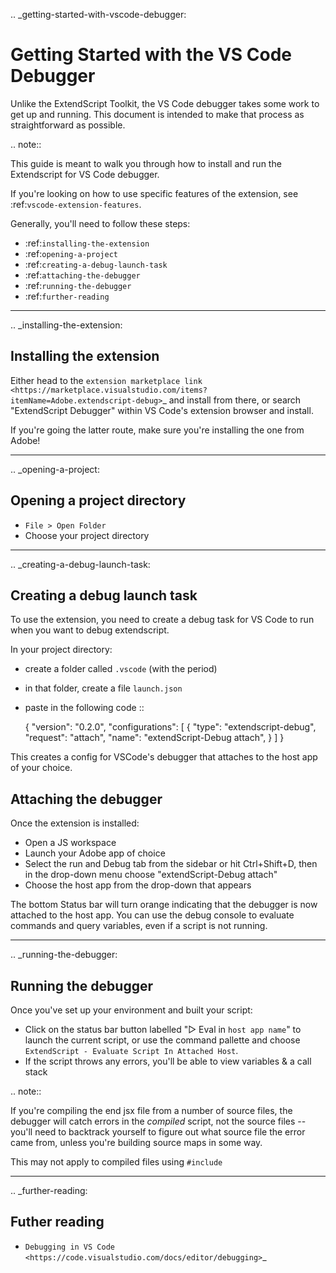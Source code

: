 .. _getting-started-with-vscode-debugger:

Getting Started with the VS Code Debugger
=========================================

Unlike the ExtendScript Toolkit, the VS Code debugger takes some work to get up and running. This document is intended to make that process as straightforward as possible.

.. note::

  This guide is meant to walk you through how to install and run the Extendscript for VS Code debugger.

  If you're looking on how to use specific features of the extension, see :ref:`vscode-extension-features`.

Generally, you'll need to follow these steps:

- :ref:`installing-the-extension`
- :ref:`opening-a-project`
- :ref:`creating-a-debug-launch-task`
- :ref:`attaching-the-debugger`
- :ref:`running-the-debugger`
- :ref:`further-reading`

--------------------------------------------------------------------------------

.. _installing-the-extension:

Installing the extension
------------------------

Either head to the `extension marketplace link <https://marketplace.visualstudio.com/items?itemName=Adobe.extendscript-debug>`_ and install from there, or search "ExtendScript Debugger" within VS Code's extension browser and install.

If you're going the latter route, make sure you're installing the one from Adobe!

--------------------------------------------------------------------------------

.. _opening-a-project:

Opening a project directory
---------------------------

- `File > Open Folder`
- Choose your project directory

--------------------------------------------------------------------------------

.. _creating-a-debug-launch-task:

Creating a debug launch task
----------------------------

To use the extension, you need to create a debug task for VS Code to run when you want to debug extendscript.

In your project directory:

  - create a folder called `.vscode` (with the period)
  - in that folder, create a file `launch.json`
  - paste in the following code
    ::

    {
        "version": "0.2.0",
        "configurations": [ 
            {
                "type": "extendscript-debug",
                "request": "attach",
                "name": "extendScript-Debug attach",
            }
        ]
    }

This creates a config for VSCode's debugger that attaches to the host app of your choice.
 
Attaching the debugger
----------------------

Once the extension is installed:

- Open a JS workspace
- Launch your Adobe app of choice
- Select the run and Debug tab from the sidebar or hit Ctrl+Shift+D, then in the drop-down menu choose "extendScript-Debug attach"
- Choose the host app from the drop-down that appears

The bottom Status bar will turn orange indicating that the debugger is now attached to the host app. You can use the debug console to evaluate commands and query variables, even if a script is not running.

--------------------------------------------------------------------------------

.. _running-the-debugger:

Running the debugger
--------------------

Once you've set up your environment and built your script:

- Click on the status bar button labelled "▷ Eval in `host app name`" to launch the current script, or use the command pallette and choose `ExtendScript - Evaluate Script In Attached Host`.
- If the script throws any errors, you'll be able to view variables & a call stack

.. note::

  If you're compiling the end jsx file from a number of source files, the debugger will catch errors in the *compiled* script, not the source files -- you'll need to backtrack yourself to figure out what source file the error came from, unless you're building source maps in some way.

  This may not apply to compiled files using `#include`

--------------------------------------------------------------------------------

.. _further-reading:

Futher reading
--------------

- `Debugging in VS Code <https://code.visualstudio.com/docs/editor/debugging>`_
